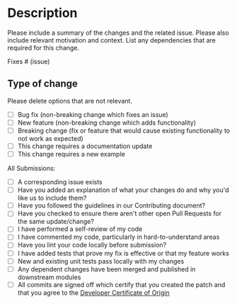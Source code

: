 # Description

Please include a summary of the changes and the related issue. Please also include relevant motivation and context. List any dependencies that are required for this change.

Fixes # (issue)

## Type of change

Please delete options that are not relevant.

- [ ] Bug fix (non-breaking change which fixes an issue)
- [ ] New feature (non-breaking change which adds functionality)
- [ ] Breaking change (fix or feature that would cause existing functionality to not work as expected)
- [ ] This change requires a documentation update
- [ ] This change requires a new example

All Submissions:

* [ ] A corresponding issue exists
* [ ] Have you added an explanation of what your changes do and why you'd like us to include them?
* [ ] Have you followed the guidelines in our Contributing document?
* [ ] Have you checked to ensure there aren't other open Pull Requests for the same update/change?
* [ ] I have performed a self-review of my code
* [ ] I have commented my code, particularly in hard-to-understand areas
* [ ] Have you lint your code locally before submission?
* [ ] I have added tests that prove my fix is effective or that my feature works
* [ ] New and existing unit tests pass locally with my changes
* [ ] Any dependent changes have been merged and published in downstream modules
* [ ] All commits are signed off which certify that you created the patch and that you agree to the [Developer Certificate of Origin](https://developercertificate.org/)